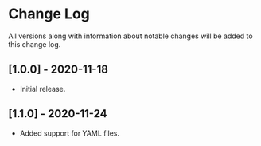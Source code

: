 # Change Log

All versions along with information about notable changes will be added to this change log.

## [1.0.0] - 2020-11-18

- Initial release.

## [1.1.0] - 2020-11-24

- Added support for YAML files.
